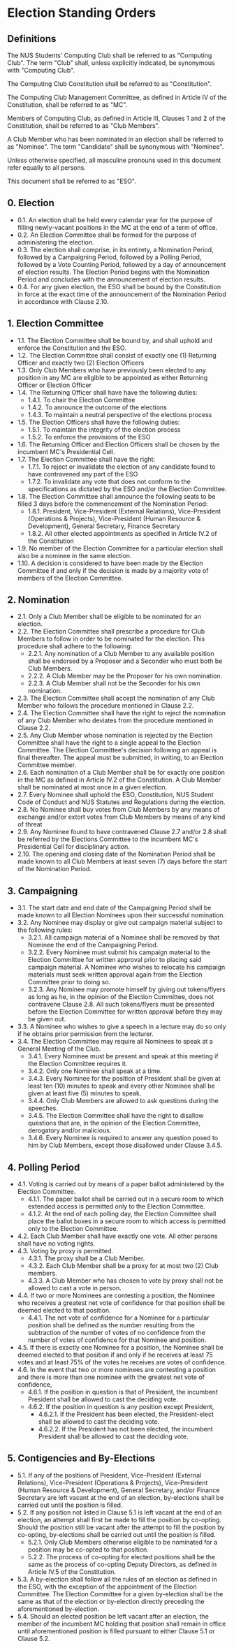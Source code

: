 # Election Standing Orders


## Definitions

The NUS Students' Computing Club shall be referred to as "Computing Club". The term "Club" shall, unless explicitly indicated, be synonymous with "Computing Club".

The Computing Club Constitution shall be referred to as "Constitution".

The Computing Club Management Committee, as defined in Article IV of the Constitution, shall be referred to as "MC".

Members of Computing Club, as defined in Article III, Clauses 1 and 2 of the Constitution, shall be referred to as "Club Members".

A Club Member who has been nominated in an election shall be referred to as "Nominee". The term "Candidate" shall be synonymous with "Nominee".

Unless otherwise specified, all masculine pronouns used in this document refer equally to all persons.

This document shall be referred to as "ESO".


## 0. Election

* 0.1\. An election shall be held every calendar year for the purpose of filling newly-vacant positions in the MC at the end of a term of office.
* 0.2\. An Election Committee shall be formed for the purpose of administering the election.
* 0.3\. The election shall comprise, in its entirety, a Nomination Period, followed by a Campaigning Period, followed by a Polling Period, followed by a Vote Counting Period, followed by a day of announcement of election results. The Election Period begins with the Nomination Period and concludes with the announcement of election results.
* 0.4\. For any given election, the ESO shall be bound by the Constitution in force at the exact time of the announcement of the Nomination Period in accordance with Clause 2.10.


## 1. Election Committee

* 1.1\. The Election Committee shall be bound by, and shall uphold and enforce the Constitution and the ESO.
* 1.2\. The Election Committee shall consist of exactly one (1) Returning Officer and exactly two (2) Election Officers
* 1.3\. Only Club Members who have previously been elected to any position in any MC are eligible to be appointed as either Returning Officer or Election Officer
* 1.4\. The Returning Officer shall have have the following duties:
    * 1.4.1\. To chair the Election Committee
    * 1.4.2\. To announce the outcome of the elections
    * 1.4.3\. To maintain a neutral perspective of the elections process
* 1.5\. The Election Officers shall have the following duties:
    * 1.5.1\. To maintain the integrity of the election process
    * 1.5.2\. To enforce the provisions of the ESO
* 1.6\. The Returning Officer and Election Officers shall be chosen by the incumbent MC's Presidential Cell.
* 1.7\. The Election Committee shall have the right:
    * 1.7.1\. To reject or invalidate the election of any candidate found to have contravened any part of the ESO
    * 1.7.2\. To invalidate any vote that does not conform to the specifications as dictated by the ESO and/or the Election Committee.
* 1.8\. The Election Committee shall announce the following seats to be filled 3 days before the commencement of the Nomination Period:
    * 1.8.1\. President, Vice-President (External Relations), Vice-President (Operations & Projects), Vice-President (Human Resource & Development), General Secretary, Finance Secretary
    * 1.8.2\. All other elected appointments as specified in Article IV.2 of the Constitution
* 1.9\. No member of the Election Committee for a particular election shall also be a nominee in the same election.
* 1.10\. A decision is considered to have been made by the Election Committee if and only if the decision is made by a majority vote of members of the Election Committee.


## 2. Nomination

* 2.1\. Only a Club Member shall be eligible to be nominated for an election.
* 2.2\. The Election Committee shall prescribe a procedure for Club Members to follow in order to be nominated for the election. This procedure shall adhere to the following:
    * 2.2.1\. Any nomination of a Club Member to any available position shall be endorsed by a Proposer and a Seconder who must both be Club Members.
    * 2.2.2\. A Club Member may be the Proposer for his own nomination.
    * 2.2.3\. A Club Member shall not be the Seconder for his own nomination.
* 2.3\. The Election Committee shall accept the nomination of any Club Member who follows the procedure mentioned in Clause 2.2.
* 2.4\. The Election Committee shall have the right to reject the nomination of any Club Member who deviates from the procedure mentioned in Clause 2.2.
* 2.5\. Any Club Member whose nomination is rejected by the Election Committee shall have the right to a single appeal to the Election Committee. The Election Committee's decision following an appeal is final thereafter. The appeal must be submitted, in writing, to an Election Committee member.
* 2.6\. Each nomination of a Club Member shall be for exactly one position in the MC as defined in Article IV.2 of the Constitution. A Club Member shall be nominated at most once in a given election.
* 2.7\. Every Nominee shall uphold the ESO, Constitution, NUS Student Code of Conduct and NUS Statutes and Regulations during the election.
* 2.8\. No Nominee shall buy votes from Club Members by any means of exchange and/or extort votes from Club Members by means of any kind of threat
* 2.9\. Any Nominee found to have contravened Clause 2.7 and/or 2.8 shall be referred by the Elections Committee to the incumbent MC's Presidential Cell for disciplinary action.
* 2.10\. The opening and closing date of the Nomination Period shall be made known to all Club Members at least seven (7) days before the start of the Nomination Period.


## 3. Campaigning

* 3.1\. The start date and end date of the Campaigning Period shall be made known to all Election Nominees upon their successful nomination.
* 3.2\. Any Nominee may display or give out campaign material subject to the following rules:
    * 3.2.1\. All campaign material of a Nominee shall be removed by that Nominee the end of the Campaigning Period.
    * 3.2.2\. Every Nominee must submit his campaign material to the Election Committee for written approval prior to placing said campaign material. A Nominee who wishes to relocate his campaign materials must seek written approval again from the Election Committee prior to doing so.
    * 3.2.3\. Any Nominee may promote himself by giving out tokens/flyers as long as he, in the opinion of the Election Committee, does not contravene Clause 2.8. All such tokens/flyers must be presented before the Election Committee for written approval before they may be given out.
* 3.3\. A Nominee who wishes to give a speech in a lecture may do so only if he obtains prior permission from the lecturer.
* 3.4\. The Election Committee may require all Nominees to speak at a General Meeting of the Club.
    * 3.4.1\. Every Nominee must be present and speak at this meeting if the Election Committee requires it.
    * 3.4.2\. Only one Nominee shall speak at a time.
    * 3.4.3\. Every Nominee for the position of President shall be given at least ten (10) minutes to speak and every other Nominee shall be given at least five (5) minutes to speak.
    * 3.4.4\. Only Club Members are allowed to ask questions during the speeches. 
    * 3.4.5\. The Election Committee shall have the right to disallow questions that are, in the opinion of the Election Committee, derogatory and/or malicious.
    * 3.4.6\. Every Nominee is required to answer any question posed to him by Club Members, except those disallowed under Clause 3.4.5.


## 4. Polling Period

* 4.1\. Voting is carried out by means of a paper ballot administered by the Election Committee.
    * 4.1.1\. The paper ballot shall be carried out in a secure room to which extended access is permitted only to the Election Committee.
    * 4.1.2\. At the end of each polling day, the Election Committee shall place the ballot boxes in a secure room to which access is permitted only to the Election Committee.
* 4.2\. Each Club Member shall have exactly one vote. All other persons shall have no voting rights.
* 4.3\. Voting by proxy is permitted.
    * 4.3.1\. The proxy shall be a Club Member.
    * 4.3.2\. Each Club Member shall be a proxy for at most two (2) Club members.
    * 4.3.3\. A Club Member who has chosen to vote by proxy shall not be allowed to cast a vote in person.
* 4.4\. If two or more Nominees are contesting a position, the Nominee who receives a greatest net vote of confidence for that position shall be deemed elected to that position.
    * 4.4.1\. The net vote of confidence for a Nominee for a particular position shall be defined as the number resulting from the subtraction of the number of votes of no confidence from the number of votes of confidence for that Nominee and position.
* 4.5\. If there is exactly one Nominee for a position, the Nominee shall be deemed elected to that position if and only if he receives at least 75 votes and at least 75% of the votes he receives are votes of confidence.
* 4.6\. In the event that two or more nominees are contesting a position and there is more than one nominee with the greatest net vote of confidence,
    * 4.6.1\. If the position in question is that of President, the incumbent President shall be allowed to cast the deciding vote.
    * 4.6.2\. If the position in question is any position except President,
        * 4.6.2.1\. If the President has been elected, the President-elect shall be allowed to cast the deciding vote.
        * 4.6.2.2\. If the President has not been elected, the incumbent President shall be allowed to cast the deciding vote.


## 5. Contigencies and By-Elections

* 5.1\. If any of the positions of President, Vice-President (External Relations), Vice-President (Operations & Projects), Vice-President (Human Resource & Development), General Secretary, and/or Finance Secretary are left vacant at the end of an election, by-elections shall be carried out until the position is filled.
* 5.2\. If any position not listed in Clause 5.1 is left vacant at the end of an election, an attempt shall first be made to fill the position by co-opting. Should the position still be vacant after the attempt to fill the position by co-opting, by-elections shall be carried out until the position is filled.
    * 5.2.1\. Only Club Members otherwise eligible to be nominated for a position may be co-opted to that position.
    * 5.2.2\. The process of co-opting for elected positions shall be the same as the process of co-opting Deputy Directors, as defined in Article IV.5 of the Constitution.
* 5.3\. A by-election shall follow all the rules of an election as defined in the ESO, with the exception of the appointment of the Election Committee. The Election Committee for a given by-election shall be the same as that of the election or by-election directly preceding the aforementioned by-election.
* 5.4\. Should an elected position be left vacant after an election, the member of the incumbent MC holding that position shall remain in office until aforementioned position is filled pursuant to either Clause 5.1 or Clause 5.2.

